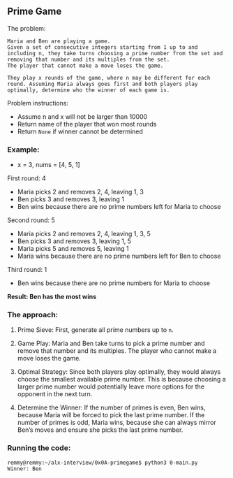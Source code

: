 ## Prime Game

The problem:
```
Maria and Ben are playing a game. 
Given a set of consecutive integers starting from 1 up to and including n, they take turns choosing a prime number from the set and removing that number and its multiples from the set. 
The player that cannot make a move loses the game.

They play x rounds of the game, where n may be different for each round. Assuming Maria always goes first and both players play optimally, determine who the winner of each game is.
```

Problem instructions:
- Assume n and x will not be larger than 10000
- Return name of the player that won most rounds
- Return `None` if winner cannot be determined

### Example:
- x = 3, nums = [4, 5, 1]

First round: 4
- Maria picks 2 and removes 2, 4, leaving 1, 3
- Ben picks 3 and removes 3, leaving 1
- Ben wins because there are no prime numbers left for Maria to choose

Second round: 5
- Maria picks 2 and removes 2, 4, leaving 1, 3, 5
- Ben picks 3 and removes 3, leaving 1, 5
- Maria picks 5 and removes 5, leaving 1
- Maria wins because there are no prime numbers left for Ben to choose

Third round: 1
- Ben wins because there are no prime numbers for Maria to choose

**Result: Ben has the most wins**

### The approach:
1. Prime Sieve: First, generate all prime numbers up to `n`.

2. Game Play: Maria and Ben take turns to pick a prime number and remove that number and its multiples. The player who cannot make a move loses the game.

3. Optimal Strategy: Since both players play optimally, they would always choose the smallest available prime number. This is because choosing a larger prime number would potentially leave more options for the opponent in the next turn.

4. Determine the Winner: If the number of primes is even, Ben wins, because Maria will be forced to pick the last prime number. If the number of primes is odd, Maria wins, because she can always mirror Ben’s moves and ensure she picks the last prime number.


### Running the code:
```
remmy@remmy:~/alx-interview/0x0A-primegame$ python3 0-main.py 
Winner: Ben
```